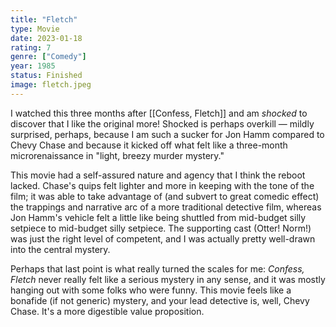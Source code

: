 ```yaml
---
title: "Fletch"
type: Movie
date: 2023-01-18
rating: 7
genre: ["Comedy"]
year: 1985
status: Finished
image: fletch.jpeg
---
```


I watched this three months after [[Confess, Fletch]] and am _shocked_ to discover that I like the original
more! Shocked is perhaps overkill — mildly surprised, perhaps, because I am such a sucker for Jon Hamm compared
to Chevy Chase and because it kicked off what felt like a three-month microrenaissance in
"light, breezy murder mystery."

This movie had a self-assured nature and agency that I think the reboot lacked. Chase's quips felt lighter
and more in keeping with the tone of the film; it was able to take advantage of (and subvert to great comedic
effect) the trappings and narrative arc of a more traditional detective film, whereas Jon Hamm's vehicle felt
a little like being shuttled from mid-budget silly setpiece to mid-budget silly setpiece. The supporting cast
(Otter! Norm!) was just the right level of competent, and I was actually pretty well-drawn into the central
mystery.

Perhaps that last point is what really turned the scales for me: _Confess, Fletch_ never really felt like a
serious mystery in any sense, and it was mostly hanging out with some folks who were funny. This movie feels
like a bonafide (if not generic) mystery, and your lead detective is, well, Chevy Chase. It's a more digestible
value proposition.
